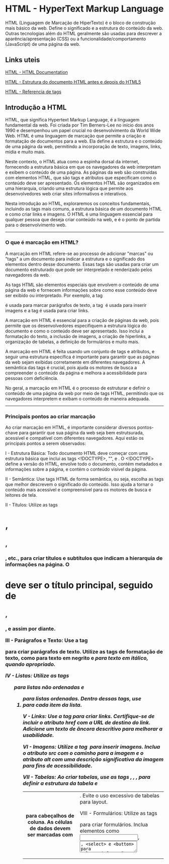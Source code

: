 # HTML - HyperText Markup Language

HTML (Linguagem de Marcação de HiperTexto) é o bloco de construção mais básico da web. Define o significado e a estrutura do conteúdo da web. Outras tecnologias além do HTML geralmente são usadas para descrever a aparência/apresentação (CSS) ou a funcionalidade/comportamento (JavaScript) de uma página da web.

## Links uteis

[HTML - HTML Documentation](https://developer.mozilla.org/pt-BR/docs/Web/HTML)

[HTML - Estrutura do documento HTML antes e depois do HTML5](https://html.com/document/#ixzz8I2py3eJ8)

[HTML - Referencia de tags](https://www.w3schools.com/tags/default.asp)

## Introdução a HTML

HTML, que significa Hypertext Markup Language, é a linguagem fundamental da web. Foi criada por Tim Berners-Lee no início dos anos 1990 e desempenhou um papel crucial no desenvolvimento da World Wide Web. HTML é uma linguagem de marcação que permite a criação e formatação de documentos para a web. Ela define a estrutura e o conteúdo de uma página da web, permitindo a incorporação de texto, imagens, links, mídia e muito mais.

Neste contexto, o HTML atua como a espinha dorsal da internet, fornecendo a estrutura básica em que os navegadores da web interpretam e exibem o conteúdo de uma página. As páginas da web são construídas com elementos HTML, que são tags e atributos que especificam como o conteúdo deve ser apresentado. Os elementos HTML são organizados em uma hierarquia, criando uma estrutura lógica que permite aos desenvolvedores web criar sites informativos e interativos.

Nesta introdução ao HTML, exploraremos os conceitos fundamentais, incluindo as tags mais comuns, a estrutura básica de um documento HTML e como criar links e imagens. O HTML é uma linguagem essencial para qualquer pessoa que deseja criar conteúdo na web, e é o ponto de partida para o desenvolvimento web.

---

### O que é marcação em HTML?

A marcação em HTML refere-se ao processo de adicionar "marcas" ou "tags" a um documento para indicar a estrutura e o significado dos elementos dentro desse documento. Essas tags são usadas para criar um documento estruturado que pode ser interpretado e renderizado pelos navegadores da web.

As tags HTML são elementos especiais que envolvem o conteúdo de uma página da web e fornecem informações sobre como esse conteúdo deve ser exibido ou interpretado. Por exemplo, a tag <p> é usada para marcar parágrafos de texto, a tag <img> é usada para inserir imagens e a tag <a> é usada para criar links.

A marcação em HTML é essencial para a criação de páginas da web, pois permite que os desenvolvedores especifiquem a estrutura lógica do documento e como o conteúdo deve ser apresentado. Isso inclui a formatação do texto, a inclusão de imagens, a criação de hiperlinks, a organização de tabelas, a definição de formulários e muito mais.

A marcação em HTML é feita usando um conjunto de tags e atributos, e seguir uma estrutura específica é importante para garantir que as páginas da web sejam exibidas corretamente em diferentes navegadores. A semântica das tags é crucial, pois ajuda os motores de busca a compreender o conteúdo da página e melhora a acessibilidade para pessoas com deficiência.

No geral, a marcação em HTML é o processo de estruturar e definir o conteúdo de uma página da web por meio de tags HTML, permitindo que os navegadores interpretem e exibam o conteúdo de maneira adequada.

---

### Principais pontos ao criar marcação

Ao criar marcação em HTML, é importante considerar diversos pontos-chave para garantir que sua página da web seja bem estrutsurada, acessível e compatível com diferentes navegadores. Aqui estão os principais pontos a serem observados:

I - Estrutura Básica: Todo documento HTML deve começar com uma estrutura básica que inclui as tags <!DOCTYPE>, "<html>", <head> e <body>. O <!DOCTYPE> define a versão do HTML, <html> envolve todo o documento, <head> contém metadados e informações sobre a página, e <body> contém o conteúdo visível da página.

II - Semântica: Use tags HTML de forma semântica, ou seja, escolha as tags que melhor descrevem o significado do conteúdo. Isso ajuda a tornar o conteúdo mais acessível e compreensível para os motores de busca e leitores de tela.

II - Títulos: Utilize as tags <h1>, <h2>, <h3>, etc., para criar títulos e subtítulos que indicam a hierarquia de informações na página. O <h1> deve ser o título principal, seguido de <h2>, <h3>, e assim por diante.

III - Parágrafos e Texto: Use a tag <p> para criar parágrafos de texto. Utilize as tags de formatação de texto, como <strong> para texto em negrito e <em> para texto em itálico, quando apropriado.

IV - Listas: Utilize as tags <ul> para listas não ordenadas e <ol> para listas ordenadas. Dentro dessas tags, use <li> para cada item da lista.

V - Links: Use a tag <a> para criar links. Certifique-se de incluir o atributo href com a URL de destino do link. Adicione um texto de âncora descritivo para melhorar a usabilidade.

VI - Imagens: Utilize a tag <img> para inserir imagens. Inclua o atributo src com o caminho para a imagem e o atributo alt com uma descrição significativa da imagem para fins de acessibilidade.

VII - Tabelas: Ao criar tabelas, use as tags <table>, <thead>, <tbody>, <tr> para definir a estrutura da tabela e <th> para cabeçalhos de coluna. As células de dados devem ser marcadas com <td>. Evite o uso excessivo de tabelas para layout.

VIII - Formulários: Utilize as tags <form> para criar formulários. Inclua elementos como <input>, <textarea>, <select> e <button> para coletar informações dos usuários. Associe rótulos apropriados aos campos de entrada usando a tag <label>.

X - Comentários: Você pode adicionar comentários ao código HTML usando <!-- para iniciar o comentário e --> para encerrá-lo. Isso é útil para documentar o código e fazer anotações para outros desenvolvedores.

XI - Validação: Verifique sempre se o seu código HTML é válido, ou seja, está em conformidade com os padrões estabelecidos pelo W3C. Você pode usar ferramentas online de validação HTML para isso.

Teste em Diferentes Navegadores: Certifique-se de que sua marcação funcione corretamente em diferentes navegadores, garantindo uma experiência consistente para os usuários.

Ao seguir esses pontos-chave ao criar marcação HTML, você estará no caminho certo para criar páginas da web bem estruturadas, acessíveis e compatíveis com os padrões da web. Isso resultará em uma melhor experiência para os usuários e uma maior facilidade de manutenção do seu código.